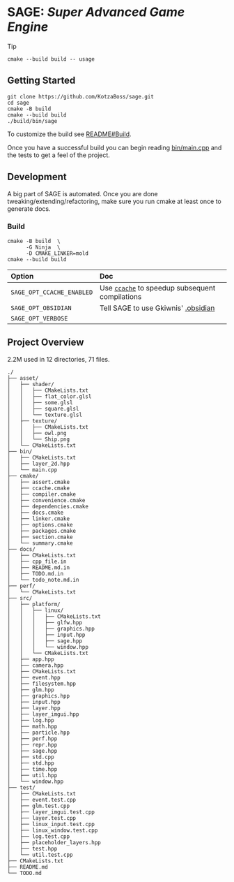<!--  [toc] At some point it will be supported by Obsidian  -->

# SAGE: *Super Advanced Game Engine*

> [!TIP]
> `cmake --build build -- usage`

## Getting Started
```
git clone https://github.com/KotzaBoss/sage.git
cd sage
cmake -B build
cmake --build build
./build/bin/sage
```
To customize the build see [README#Build](README.md#build).

Once you have a successful build you can begin reading [bin/main.cpp](bin/main.cpp) and the tests to get a feel of the project.

## Development
A big part of SAGE is automated. Once you are done tweaking/extending/refactoring, make sure you run cmake at least once to generate docs.

### Build
```
cmake -B build	\
      -G Ninja	\
      -D CMAKE_LINKER=mold
cmake --build build
```

| Option | Doc |
|:-|:-|
|`SAGE_OPT_CCACHE_ENABLED`| Use [`ccache`](https://ccache.dev/) to speedup subsequent compilations|
|`SAGE_OPT_OBSIDIAN`| Tell SAGE to use Gkiwnis' [.obsidian](https://obsidian.md/)|
|`SAGE_OPT_VERBOSE`| |

## Project Overview
2.2M used in 12 directories, 71 files.
```
./
├── asset/
│   ├── shader/
│   │   ├── CMakeLists.txt
│   │   ├── flat_color.glsl
│   │   ├── some.glsl
│   │   ├── square.glsl
│   │   └── texture.glsl
│   ├── texture/
│   │   ├── CMakeLists.txt
│   │   ├── owl.png
│   │   └── Ship.png
│   └── CMakeLists.txt
├── bin/
│   ├── CMakeLists.txt
│   ├── layer_2d.hpp
│   └── main.cpp
├── cmake/
│   ├── assert.cmake
│   ├── ccache.cmake
│   ├── compiler.cmake
│   ├── convenience.cmake
│   ├── dependencies.cmake
│   ├── docs.cmake
│   ├── linker.cmake
│   ├── options.cmake
│   ├── packages.cmake
│   ├── section.cmake
│   └── summary.cmake
├── docs/
│   ├── CMakeLists.txt
│   ├── cpp_file.in
│   ├── README.md.in
│   ├── TODO.md.in
│   └── todo_note.md.in
├── perf/
│   └── CMakeLists.txt
├── src/
│   ├── platform/
│   │   ├── linux/
│   │   │   ├── CMakeLists.txt
│   │   │   ├── glfw.hpp
│   │   │   ├── graphics.hpp
│   │   │   ├── input.hpp
│   │   │   ├── sage.hpp
│   │   │   └── window.hpp
│   │   └── CMakeLists.txt
│   ├── app.hpp
│   ├── camera.hpp
│   ├── CMakeLists.txt
│   ├── event.hpp
│   ├── filesystem.hpp
│   ├── glm.hpp
│   ├── graphics.hpp
│   ├── input.hpp
│   ├── layer.hpp
│   ├── layer_imgui.hpp
│   ├── log.hpp
│   ├── math.hpp
│   ├── particle.hpp
│   ├── perf.hpp
│   ├── repr.hpp
│   ├── sage.hpp
│   ├── std.cpp
│   ├── std.hpp
│   ├── time.hpp
│   ├── util.hpp
│   └── window.hpp
├── test/
│   ├── CMakeLists.txt
│   ├── event.test.cpp
│   ├── glm.test.cpp
│   ├── layer_imgui.test.cpp
│   ├── layer.test.cpp
│   ├── linux_input.test.cpp
│   ├── linux_window.test.cpp
│   ├── log.test.cpp
│   ├── placeholder_layers.hpp
│   ├── test.hpp
│   └── util.test.cpp
├── CMakeLists.txt
├── README.md
└── TODO.md
```

